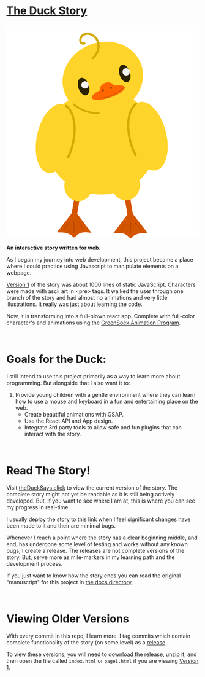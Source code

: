 <h1><a href="https://theDuckSays.click">The Duck Story</a></h1>

<img src="https://raw.githubusercontent.com/theTyster/duck_story/ad74905527f2926d903bea79bb5d895e3a489d4c/src/assets/img/duck.svg" alt="The Duck">

**An interactive story written for web.**

As I began my journey into web development, this project became a place where I could practice using Javascript to manipulate elements on a webpage.

<a href="https://github.com/theTyster/duck_story/releases/tag/1.0.0">Version 1</a> of the story was about 1000 lines of static JavaScript. Characters were made with ascii art in \<pre\> tags.
It walked the user through one branch of the story and had almost no animations and very little illustrations.
It really was just about learning the code.

Now, it is transforming into a full-blown react app. Complete with full-color character's and animations using the <a href="https://greensock.com">GreenSock Animation Program</a>.

&nbsp;

# Goals for the Duck:
I still intend to use this project primarily as a way to learn more about programming. 
But alongside that I also want it to:

1. Provide young children with a gentle environment where they can learn how to use a mouse and keyboard in a fun and entertaining place on the web.
	- Create beautiful animations with GSAP.
	- Use the React API and App design. 
	- Integrate 3rd party tools to allow safe and fun plugins that can interact with the story.

&nbsp;

# Read The Story!
Visit <a href="https://theDuckSays.click">theDuckSays.click</a> to view the current version of the story. 
The complete story might not yet be readable as it is still being actively developed. But, if you want to see where I am at, this is where you can see my progress in real-time.

I usually deploy the story to this link when I feel significant changes have been made to it and their are minimal bugs.

Whenever I reach a point where the story has a clear beginning middle, and end, has undergone some level of testing and works without any known bugs, I create a release. 
The releases are not complete versions of the story. But, serve more as mile-markers in my learning path and the development process.

If you just want to know how the story ends you can read the original "manuscript" for this project in <a href="https://github.com/theTyster/duck_story/blob/main/docs/story.md">the docs directory</a>.

&nbsp;

# Viewing Older Versions
With every commit in this repo, I learn more. I tag commits which contain complete functionality of the story (on some level) as a <a href="https://github.com/theTyster/duck_story/releases">release</a>.

To view these versions, you will need to download the release, unzip it, and then open the file called `index.html` or `page1.html` if you are viewing <a href="https://github.com/theTyster/duck_story/releases/tag/1.0.0">Version 1</a>.
